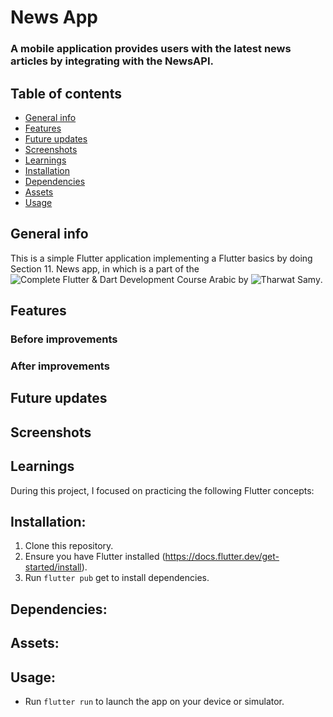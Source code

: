 # News App

### A mobile application provides users with the latest news articles by integrating with the NewsAPI.

## Table of contents
* [General info](#general-info)
* [Features](#features)
* [Future updates](#future-updates)
* [Screenshots](#screenshots)
* [Learnings](#learnings)
* [Installation](#installation)
* [Dependencies](#dependencies)
* [Assets](#assets)
* [Usage](#usage)

## General info
This is a simple Flutter application implementing a Flutter basics by doing Section 11. News app, in which is a part of the 
![Complete Flutter & Dart Development Course Arabic]([https://www.udemy.com/course/best-and-complete-flutter-course-for-beginners/?couponCode=KEEPLEARNING]) by ![Tharwat Samy](https://www.linkedin.com/in/tharwat-samy-363aa7177/).

## Features
### Before improvements

### After improvements

## Future updates

## Screenshots


## Learnings
During this project, I focused on practicing the following Flutter concepts:


## Installation:
1. Clone this repository.
2. Ensure you have Flutter installed (https://docs.flutter.dev/get-started/install).
3. Run `flutter pub` get to install dependencies.


## Dependencies:


## Assets:


## Usage:
* Run `flutter run` to launch the app on your device or simulator.

